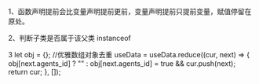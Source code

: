 1、函数声明提前会比变量声明提前更前，变量声明提前只提前变量，赋值停留在原处。

2、判断子类是否属于该父类  instanceof

3 let obj = {}; //优雅数组对象去重
						useData = useData.reduce((cur, next) => {
							obj[next.agents_id] ? "" : obj[next.agents_id] = true && cur.push(next);
							return cur;
						}, []);
